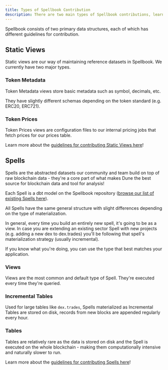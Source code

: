 ```yaml
---
title: Types of Spellbook Contribution
description: There are two main types of Spellbook contributions, learn more about them here!
---
```


Spellbook consists of two primary data structures, each of which has different guidelines for contribution.

## Static Views

Static views are our way of maintaining reference datasets in Spellbook. We currently have two major types.

### Token Metadata

Token Metadata views store basic metadata such as symbol, decimals, etc.

They have slightly different schemas depending on the token standard (e.g. ERC20, ERC721).

### Token Prices

Token Prices views are configuration files to our internal pricing jobs that fetch prices for our prices table.

Learn more about the [guidelines for contributing Static Views here](../contribution-guidelines/contributing-static-views.md)!

## Spells

Spells are the abstracted datasets our community and team build on top of raw blockchain data - they're a core part of what makes Dune the best source for blockchain data and tool for analysis!

Each Spell is a dbt model on the Spellbook repository ([browse our list of existing Spells here](https://dune.com/spellbook#!/overview)).

All Spells have the same general structure with slight differences depending on the type of materialization.

In general, every time you build an entirely new spell, it's going to be as a view. In case you are extending an existing sector Spell with new projects (e.g. adding a new dex to dex.trades) you'll be following that spell's materialization strategy (usually incremental).

If you know what you're doing, you can use the type that best matches your application.

### Views

Views are the most common and default type of Spell. They're executed every time they're queried.

### Incremental Tables

Used for large tables like `dex.trades`, Spells materialized as Incremental Tables are stored on disk, records from new blocks are appended regularly every hour.

### Tables

Tables are relatively rare as the data is stored on disk and the Spell is executed on the whole blockchain - making them computationally intensive and naturally slower to run.

Learn more about the [guidelines for contributing Spells here](../contribution-guidelines/contributing-spells.md)!
